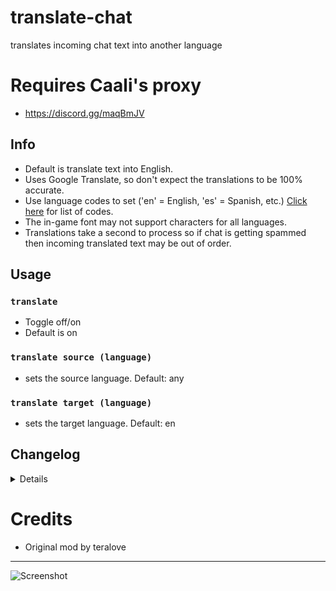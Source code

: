 # translate-chat
translates incoming chat text into another language

# Requires Caali's proxy
- https://discord.gg/maqBmJV

## Info
- Default is translate text into English.
- Uses Google Translate, so don't expect the translations to be 100% accurate.
- Use language codes to set ('en' = English, 'es' = Spanish, etc.) [Click here](https://ctrlq.org/code/19899-google-translate-languages) for list of codes.
- The in-game font may not support characters for all languages.
- Translations take a second to process so if chat is getting spammed then incoming translated text may be out of order.

## Usage
### `translate`
- Toggle off/on
- Default is on

### `translate source (language)`
- sets the source language. Default: any

### `translate target (language)`
- sets the target language. Default: en

## Changelog
<details>

    1.4 (by Haku)
    - Autoupdate + new commands
    1.3
    - Renamed dependencies folder into node_modules
    1.2
    - Fix: Whispers and private chat not working.
    1.1
    - included missing dependencies
    - removed trailing whitespaces which was causing unnecessary messages being received.
    1.0
    - initial release

</details>

# Credits
- Original mod by teralove

---

![Screenshot](https://i.imgur.com/JPngjxU.jpg)